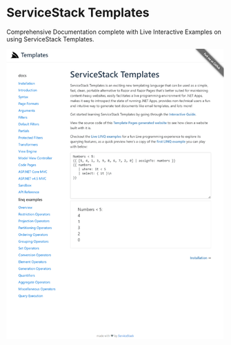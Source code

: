 # ServiceStack Templates

Comprehensive Documentation complete with Live Interactive Examples on using ServiceStack Templates.

[![](https://raw.githubusercontent.com/NetCoreApps/TemplatePages/master/src/wwwroot/assets/img/screenshot.png)](https://github.com/NetCoreApps/TemplatePages/tree/master/src)
